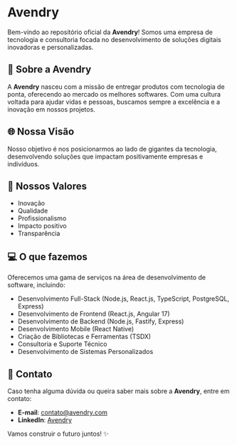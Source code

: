 # Avendry

Bem-vindo ao repositório oficial da **Avendry**! Somos uma empresa de tecnologia e consultoria focada no desenvolvimento de soluções digitais inovadoras e personalizadas.

## 🌟 Sobre a Avendry
A **Avendry** nasceu com a missão de entregar produtos com tecnologia de ponta, oferecendo ao mercado os melhores softwares. Com uma cultura voltada para ajudar vidas e pessoas, buscamos sempre a excelência e a inovação em nossos projetos.

## 🌐 Nossa Visão
Nosso objetivo é nos posicionarmos ao lado de gigantes da tecnologia, desenvolvendo soluções que impactam positivamente empresas e indivíduos.

## 💪 Nossos Valores
- Inovação
- Qualidade
- Profissionalismo
- Impacto positivo
- Transparência

## 💻 O que fazemos
Oferecemos uma gama de serviços na área de desenvolvimento de software, incluindo:
- Desenvolvimento Full-Stack (Node.js, React.js, TypeScript, PostgreSQL, Express)
- Desenvolvimento de Frontend (React.js, Angular 17)
- Desenvolvimento de Backend (Node.js, Fastify, Express)
- Desenvolvimento Mobile (React Native)
- Criação de Bibliotecas e Ferramentas (TSDX)
- Consultoria e Suporte Técnico
- Desenvolvimento de Sistemas Personalizados

## 📢 Contato
Caso tenha alguma dúvida ou queira saber mais sobre a **Avendry**, entre em contato:
- **E-mail**: contato@avendry.com
- **LinkedIn**: [Avendry](https://www.linkedin.com/company/avendry)

Vamos construir o futuro juntos! ✨

